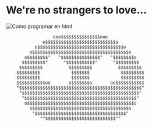 # We're no strangers to love...

![Como programar en html](https://raw.githubusercontent.com/kernel1panic11/ISOPJ1/main/rick.png?raw=true)

                      ooo$$$$$$$$$$$$$$$ooo
                  o$$$$$$$$$$$$$$$$$$$$$$$$$$$o
               o$$$$$$$$$$$$$$$$$$$$$$$$$$$$$$$$$o
             o$$$$$$$$$$$$$$$$$$$$$$$$$$$$$$$$$$$$$o
           o$$$$$$$$"   "$$$$$$$$$$$$$$$"   "$$$$$$$$o
          $$$$$$$$$"      "$$$$$$$$$$$"      "$$$$$$$$$
         $$$$$$$$$          $$$$$$$$$          $$$$$$$$$
        $$$$$$$$$            $$$$$$$            $$$$$$$$$
        $$$$$$$$$            $$$$$$$            $$$$$$$$$
        $$$$$$$$$$$oo       o$$$$$$$o       oo$$$$$$$$$$$
        "$$$$$$$$$$$$$$$$$$$$$$$$$$$$$$$$$$$$$$$$$$$$$$$"
         "$$$$$$$$$$$$$$$$$$$$$$$$$$$$$$$$$$$$$$$$$$$$$"
          "$$$$$$$$$$$$$$$$$$$$$$$$$$$$$$$$$$$$$$$$$$$"
           o$$$$$$$$$$$$$$$$$$$$$$$$$$$$$$$$$$$$$$$$$o
             o$$$$$$$$$$$$$$$$$$$$$$$$$$$$$$$$$$$$$o
              "$$$$$$$$$$$$$$$$$$$$$$$$$$$$$$$$$$$"
                 ""$$$$$$$$$$$$$$$$$$$$$$$$$$$""
